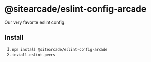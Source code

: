 # @sitearcade/eslint-config-arcade

Our very favorite eslint config.

## Install

1. `npm install @sitearcade/eslint-config-arcade`
2. `install-eslint-peers`
